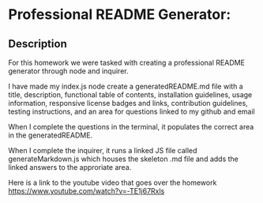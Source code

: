 # Professional README Generator:

## Description

For this homework we were tasked with creating a professional README generator through node and inquirer. 

I have made my index.js node create a generatedREADME.md file with a title, description, functional table of contents, installation guidelines, usage information, responsive license badges and links, contribution guidelines, testing instructions, and an area for questions linked to my github and email

When I complete the questions in the terminal, it populates the correct area in the generatedREADME.

When I complete the inquirer, it runs a linked JS file called generateMarkdown.js which houses the skeleton .md file and adds the linked answers to the approriate area.

Here is a link to the youtube video that goes over the homework https://www.youtube.com/watch?v=-TE1j67Rxls

